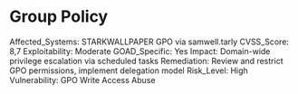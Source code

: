 # Group Policy

Affected_Systems: STARKWALLPAPER GPO via samwell.tarly
CVSS_Score: 8,7
Exploitability: Moderate
GOAD_Specific: Yes
Impact: Domain-wide privilege escalation via scheduled tasks
Remediation: Review and restrict GPO permissions, implement delegation model
Risk_Level: High
Vulnerability: GPO Write Access Abuse